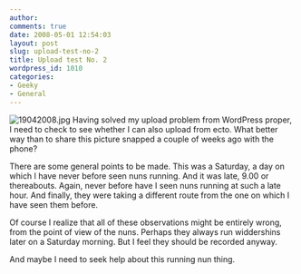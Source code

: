 ```yaml
---
author:
comments: true
date: 2008-05-01 12:54:03
layout: post
slug: upload-test-no-2
title: Upload test No. 2
wordpress_id: 1010
categories:
- Geeky
- General
---
```


![19042008.jpg](/uploads/2008/05/19042008.jpg) Having solved my upload problem from WordPress proper, I need to check to see whether I can also upload from ecto. What better way than to share this picture snapped a couple of weeks ago with the phone?

There are some general points to be made. This was a Saturday, a day on which I have never before seen nuns running. And it was late, 9.00 or thereabouts. Again, never before have I seen nuns running at such a late hour. And finally, they were taking a different route from the one on which I have seen them before.

Of course I realize that all of these observations might be entirely wrong, from the point of view of the nuns. Perhaps they always run widdershins later on a Saturday morning. But I feel they should be recorded anyway.

And maybe I need to seek help about this running nun thing.


